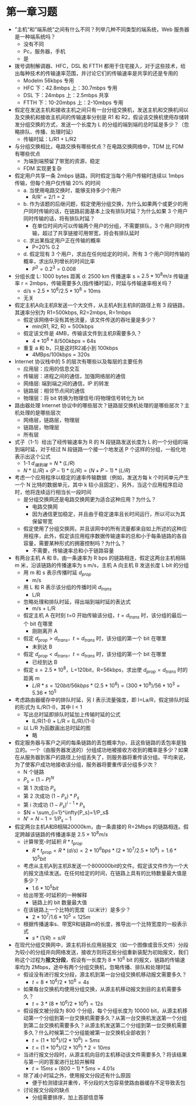 # 第一章习题

- ”主机“和”端系统“之间有什么不同？列举几种不同类型的端系统，Web 服务器是一种端系统吗？
  - 没有不同
  - Pc，服务器，手机
  - 是
- 拨号调制解调器、HFC，DSL 和 FTTH 都用于住宅接入，对于这些技术，给出每种技术的传输速率范围，并讨论它们的传输速率是共享的还是专用的
  - Modelm 56kbps 专用
  - HFC 下：42.8mbps 上：30.7mbps 专用
  - DSL 下：24mbps 上：2.5mbps 共享
  - FTTH 下：10-20mbps 上：2-10mbps 专用
- 假定在发送主机和接收主机之间只有一台分组交换机，发送主机和交换机间以及交换机和接收主机间的传输速率分别是 R1 和 R2，假设该交换机使用存储转发分组交换的方式，发送一个长度为 L 的分组的端到端的总时延是多少？（忽略排队、传播、处理时延）
  - 传输时延：L/R1 + L/R2
- 与分组交换相比，电路交换有哪些优点？在电路交换网络中，TDM 比 FDM 有哪些优点
  - 为端到端预留了带宽的资源，稳定
  - FDM 实现更复杂
- 假定用户共享一条 2mbps 链路，同时假定当每个用户传输时连续以 1mbps 传输，但每个用户仅传输 20% 的时间
  - a. 当使用电路交换时，能够支持多少个用户
    - R/R' = 2/1 = 2
  - b. 作为该题的后继问题，假定使用分组交换，为什么如果两个或更少的用户同时传输的话，在链路前面基本上没有排队时延？为什么如果 3 个用户同时传输的话，将有排队时延？
    - 在单位时间内可以传输两个用户的分组，不需要排队，3 个用户同时传输，超过了共享链接可用带宽，将会有排队延时
  - c. 求出某指定用户正在传输的概率
    - P=20% 0.2
  - d. 假定现有 3 个用户，求出在任何给定的时间，所有 3 个用户同时传输的概率，求出队列增长的时间比率
    - $P^3 = 0.2^3 = 0.008$
- 分组长度 L: 1000 bytes 距离 d: 2500 km 传播速率 s = $2.5*10^8m/s$ 传输速率 r = 2mbps，传输需要多久(指传播时延)，时延与传输速率相关吗？
  - d/s = $2.5*10^6/2.5*10^8$ = 10ms
  - 无关
- 假定主机A向主机B发送一个大文件，从主机A到主机B的路径上有 3 段链路，其速率分别为 R1=500kbps, R2=2mbps, R=1mbps
  - 假定该网络中没有其他流量，该文件传送的吞吐量是多少？
    - min{R1, R2, R} = 500kbps
  - 假定该文件是 4MB，传输该文件到主机B需要多久？
    - $4*10^6*8/500kbps$ = 64s 
  - 重复 a 和 b，只是这时R2减小到 100kbps
    - 4MBps/100kbps = 320s
- Internet 协议栈中的 5 的层次有哪些以及每层的主要任务
  - 应用层：应用的信息交互
  - 传输层：进程之间的通信，加强网络层的通信
  - 网络层: 端到端之间的通信，IP 的转发
  - 链路层：相邻节点间的通信
  - 物理层：将 bit 转换为物理信号/将物理信号转化为 bit
- 路由器处理 Internet 协议中的哪些层次？链路层交换机处理的是哪些层次？主机处理的是哪些层次
  - 网络层，链路层，物理层
  - 链路层，物理层
  - 所有层
- 式子（1-1）给出了经传输速率为 R 的 N 段链路发送长度为 L 的一个分组的端到端时延，对于经过 N 段链路一个接一个地发送 P 个这样的分组，一般化地表示出这个公式
  - 1-1 $d_{端到端} = N*(L/R)$
  - $N*(L/R) + (P-1)*(L/R) = (N+P-1)*(L/R)$
- 考虑一个应用程序以稳定的速率传输数据（例如，发送方每 k 个时间单元产生一个 N 比特的数据单元，其中 k 较小且固定），另外，当这个应用程序启动时，他将连续运行相当长一段时间
  - 是分组交换网还是电路交换网更为适合这种应用？为什么？
    - 电路交换网
    - 因为通信更加稳定，并且由于稳定速率且长时间运行，所以可以为其保留带宽
  - 假定使用了分组交换网，并且该网中的所有流量都来自如上所述的这种应用程序，此外，假定该应用程序数据传输速率的总和小于每条链路的各自容量，需要某种形式的拥塞控制吗？为什么？
    - 不需要，传输速率总和⼩于链路容量
- 有两台主机 A 和 B，由一条速率为 R bps 的链路相连，假定这两台主机相隔 m 米，沿该链路的传播速率为 s m/s，主机 A 向主机 B 发送长度 L bit 的分组
  - 用 m 和 s 表示传播时延 $d_{prop}$
    - m/s
  - 用 L 和 R 表示该分组的传播时间 $d_{trans}$
    - L/R
  - 忽略处理和排队时延，得出端到端时延的表达式
    - m/s + L/R
  - 假定主机 A 在时刻 t=0 开始传输该分组，$t=d_{trans}$ 时，该分组的最后一个 bit 在哪里
    - 刚刚离开 A
  - 假定 $d_{prop} > d_{trans}$，$t=d_{trans}$ 时，该分组的第一个 bit 在哪里
    - 未到达 B
  - 假定 $d_{prop} < d_{trans}$，$t=d_{trans}$ 时，该分组的第一个 bit 在哪里
    - 已经到达 B
  - 假定 $s=2.5*10^8$，L=120bit，R=56kbps，求出使 $d_{prop} = d_{trans}$ 时的距离 m
    - $L/R * s = 120bit/56kbps * (2.5*10^8) = (300*10^8)/56*10^3 = 5.36*10^5$
- 考虑路由器缓存中的排队时延，另 I 表示流量强度，即 I=La/R，假定排队时延的形式为 IL/R(1-I)，其中 I < 1
  - 写出总时延即排队时延加上传输时延的公式
    - IL/R(1-I) + L/R = (L/R)/(1-I)
  - 以 L/R 为函数画出总时延的图
    - 略
- 假定服务器与客户之间的每条链路的丢包概率为p，且这些链路的丢包率是独立的。一个（由服务器发送的）分组成功地被接收方收到的概率是多少？如果在从服务器到客户的路径上分组丢失了，则服务器将重传该分组。平均来说，为了使客户成功地接收该分组，服务器将要重传该分组多少次？
  - N 个链路
  - $P_s=(1-P)^N$
  - 第 1 次成功 $P_s$
  - 第 2 次成功 $(1-P_s) * P_s$
  - 第 i 次成功 $(1-P_s)^{i-1} * P_s$
  - $N = \sum_{i=1}^\infty{P_s}=1/P_s$
  - $N' = N-1=1/P_s-1$
- 假定两台主机A和B相隔20000km，由一条直接的 R=2Mbps 的链路相连。假定跨越该链路的传播速率是 $2.5×10^8m/s$
  - 计算带宽-时延积 $R*t_{prop}$
    - $R*t_{prop}=R*(d/s)=2*10^6bps*(2*10^7/2.5*10^8)=1.6*10^5bit$
  - 考虑从主机A到主机B发送一个800000bit的文件。假定该文件作为一个大的报文连续发送。在任何给定的时间，在链路上具有的比特数量最大值是多少？
    - $1.6*10^5bit$
  - 给出带宽-时延积的一种解释
    - 链路上的 bit 数量最大值
  - 在该链路上一个比特的宽度（以米计）是多少？
    - $2*10^7/1.6*10^5 = 125m$
  - 根据传播速率s、带宽R和链路m的长度，推导出一个比特宽度的一般表示式
    - $s*(1/R) = s/R$
- 在现代分组交换网中，源主机将长应用层报文（如一个图像或音乐文件）分段为较小的分组并向网络发送，接收方则将这些分组重新装配为初始报文，我们称这个过程为**报文分段**，假设有一长度为 $8*10^6$ bit 的报文，链路的传输速率均为 2Mbps，途中有两个分组交换机，忽略传播、排队和处理时延
  - 假设没有进行报文分段，源主机到第一台分组交换机移动报文需要多久？
    - $t = 8*10^6/2*10^6=4s$
  - 如果每台交换机均使用分组交换，从源主机移动报文到目的主机需要多久？
    - $t = 3*(8*10^6/2*10^6)=12s$
  - 假设报文被分段为 800 个分组，每个分组长度为 10000 bit，从源主机移动第一个分组到第一台交换机需要多久？从第一台交换机发送第一个分组到第二台交换机需要多久？从源主机发送第二个分组到第一台交换机需要多久？什么时候第二个分组能被第一台交换机全部收到？
    - $t = (1*10^4)/(2*10^6) = 5ms$
    - $t = (1*10^4)/(2*10^6) * 2 = 10ms$
  - 当进行报文分段时，从源主机向目的主机移动该文件需要多久？将该结果与第一问的答案进行比较并解释
    - $t = 15ms + (800-1)*5ms = 4.01s$
  - 除了减小时延之外，使用报文分段还有什么原因
    - 便于检测错误并重传，不分段的大包容易使路由器缓存不足导致丢包
  - 讨论报文分段的缺点
    - 分组需要排序，加上首部信息等